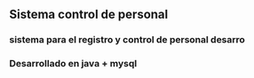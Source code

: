 ## Sistema control de personal
<h3>sistema para el registro y control de personal desarro</h3>
<h3>Desarrollado en java + mysql</h3>